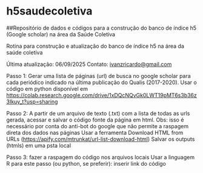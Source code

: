 # h5saudecoletiva
##Repositório de dados e códigos para a construção do banco de índice h5 (Google scholar) na área da Saúde Coletiva

Rotina para construção e atualização do banco de índice h5 na área da saúde coletiva

Última atualização: 06/09/2025 Contato: ivanzricardo@gmail.com

Passo 1: Gerar uma lista de páginas (url) de busca no google scholar para cada periódico indicado na última publicação do Qualis (2017-2020).
Usar o código em python disponível em https://colab.research.google.com/drive/1xDQcNQvGk0LWT19pMT6s3b36z3Ikuy_t?usp=sharing

Passo 2: A partir de um arquivo de texto (.txt) com a lista de todas as urls gerada, acessar e salvar o código fonte da página em html. Obs: isso é necessário por conta do anti-bot do google que não permite a raspagem direta dos dados nas páginas
Usar a ferramenta Download HTML from URLs (https://apify.com/mtrunkat/url-list-download-html)
Salvar os outputs (htmls) em uma psta local

Passo 3: fazer a raspagem do código nos arquivos locais
Usar a linguagem R para este passo (ou python, se preferir): inserir link do código
